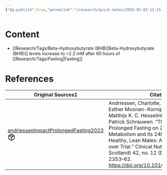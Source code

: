 ```yaml
---
{"dg-publish":true,"permalink":"/research/quick-notes/2025-02-02-12-15-01/","updated":"2025-02-02T12:17:04-05:00"}
---
```


# Content
- [[Research/Tags/Beta-Hydroxybutyrate (BHB)\|Beta-Hydroxybutyrate (BHB)]] levels increase to ~2.2 mM after 60 hours of [[Research/Tags/Fasting\|Fasting]]
# References
<div><table class="dataview table-view-table"><thead class="table-view-thead"><tr class="table-view-tr-header"><th class="table-view-th"><span>Original Sources</span><span class="dataview small-text">1</span></th><th class="table-view-th"><span>Citations</span></th></tr></thead><tbody class="table-view-tbody"><tr><td><span><a data-tooltip-position="top" aria-label="Research/Evidence Sources/andriessenImpactProlongedFasting2023.md" data-href="Research/Evidence Sources/andriessenImpactProlongedFasting2023.md" href="Research/Evidence Sources/andriessenImpactProlongedFasting2023.md" class="internal-link" target="_blank" rel="noopener nofollow" fileclass-name="Research Links">andriessenImpactProlongedFasting2023</a><a class="metadata-menu fileclass-icon"><svg xmlns="http://www.w3.org/2000/svg" width="24" height="24" viewBox="0 0 24 24" fill="none" stroke="currentColor" stroke-width="2" stroke-linecap="round" stroke-linejoin="round" class="svg-icon lucide-package"><path d="m7.5 4.27 9 5.15"></path><path d="M21 8a2 2 0 0 0-1-1.73l-7-4a2 2 0 0 0-2 0l-7 4A2 2 0 0 0 3 8v8a2 2 0 0 0 1 1.73l7 4a2 2 0 0 0 2 0l7-4A2 2 0 0 0 21 16Z"></path><path d="m3.3 7 8.7 5 8.7-5"></path><path d="M12 22V12"></path></svg></a></span></td><td><span>Andriessen, Charlotte, Daniel Doligkeit, Esther Moonen-Kornips, Marco Mensink, Matthijs K. C. Hesselink, Joris Hoeks, and Patrick Schrauwen. “The Impact of Prolonged Fasting on 24h Energy Metabolism and Its 24h Rhythmicity in Healthy, Lean Males: A Randomized Cross-over Trial.” Clinical Nutrition (Edinburgh, Scotland) 42, no. 12 (December 2023): 2353–62. <a rel="noopener nofollow" class="external-link" href="https://doi.org/10.1016/j.clnu.2023.10.010" target="_blank">https://doi.org/10.1016/j.clnu.2023.10.010</a>.</span></td></tr></tbody></table></div>


